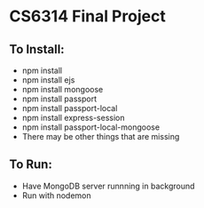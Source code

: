 # CS6314 Final Project

## To Install:
- npm install
- npm install ejs
- npm install mongoose
- npm install passport
- npm install passport-local
- npm install express-session
- npm install passport-local-mongoose
- There may be other things that are missing

## To Run: 
- Have MongoDB server runnning in background
- Run with nodemon
